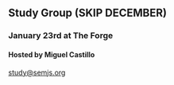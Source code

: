 ##  Study Group (SKIP DECEMBER)
### January 23rd at The Forge
#### Hosted by Miguel Castillo

study@semjs.org